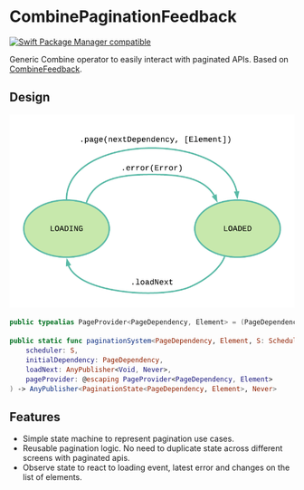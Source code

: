 # CombinePaginationFeedback

[![Swift Package Manager compatible](https://img.shields.io/badge/Swift%20Package%20Manager-compatible-brightgreen.svg)](https://github.com/apple/swift-package-manager)

Generic Combine operator to easily interact with paginated APIs. Based on [CombineFeedback](https://github.com/sergdort/CombineFeedback).

## Design

![](Images/state_diagram.png)

```swift
public typealias PageProvider<PageDependency, Element> = (PageDependency) -> AnyPublisher<Page<PageDependency, Element>, Error>

public static func paginationSystem<PageDependency, Element, S: Scheduler>(
    scheduler: S,
    initialDependency: PageDependency,
    loadNext: AnyPublisher<Void, Never>,
    pageProvider: @escaping PageProvider<PageDependency, Element>
) -> AnyPublisher<PaginationState<PageDependency, Element>, Never>
```

## Features
* Simple state machine to represent pagination use cases.
* Reusable pagination logic. No need to duplicate state across different screens with paginated apis.
* Observe state to react to loading event, latest error and changes on the list of elements.
